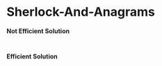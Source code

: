 #  Sherlock-And-Anagrams

**Not Efficient Solution**
```
    
```

**Efficient Solution**
```
   
```